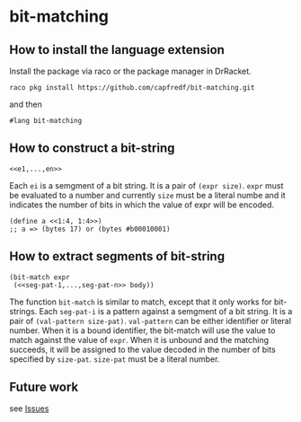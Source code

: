 # bit-matching

## How to install the language extension
Install the package via raco or the package manager in DrRacket.
```
raco pkg install https://github.com/capfredf/bit-matching.git
```
and then 
```
#lang bit-matching
```

## How to construct a bit-string
``` Racket
<<e1,...,en>>
```
Each `ei` is a semgment of a bit string. It is a pair of `(expr size)`. `expr` must be evaluated to a number and currently `size` must be a literal numbe and it indicates the number of bits in which the value of expr will be encoded.

```
(define a <<1:4, 1:4>>)
;; a => (bytes 17) or (bytes #b00010001)
```

## How to extract segments of bit-string
``` Racket
(bit-match expr
 (<<seg-pat-1,...,seg-pat-n>> body))
```
The function `bit-match` is similar to match, except that it only works for bit-strings.
Each `seg-pat-i` is a pattern against a semgment of a bit string. It is a pair of `(val-pattern size-pat)`. `val-pattern` can be either identifier or literal number. When it is a bound identifier, the bit-match will use the value to match against the value of `expr`. When it is unbound and the matching succeeds, it will be assigned to the value decoded in the number of bits specified by `size-pat`. 
`size-pat` must be a literal number.

## Future work
see [Issues](https://github.com/capfredf/bit-matching/issues)
